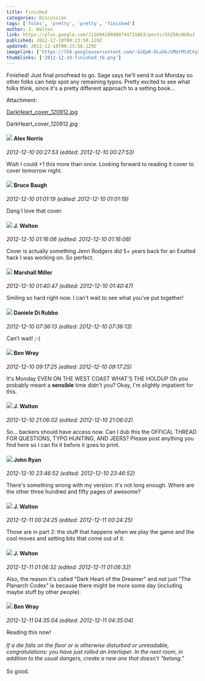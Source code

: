 ```yaml
---
title: Finished
categories: Discussion
tags: ['folks', 'pretty', 'pretty', 'finished']
author: J. Walton
link: https://plus.google.com/111694100408744715863/posts/5hZ58cNU6uJ
published: 2012-12-10T00:23:58.129Z
updated: 2012-12-10T00:23:58.129Z
imagelink: ['https://lh6.googleusercontent.com/-GJEpK-DLuXk/UMUrMtdCVyI/AAAAAAAAA4Q/mDBmMAYVfz0/w288-h288/DarkHeart_cover_120912.jpg']
thumblinks: ['2012-12-10-finished_tb.png']
---
```


Finished! Just final proofread to go. Sage says he&#39;ll send it out Monday so other folks can help spot any remaining typos. Pretty excited to see what folks think, since it&#39;s a pretty different approach to a setting book...


Attachment:

<a href='https://plus.google.com/photos/111694100408744715863/albums/5820105585587411057/5820105590806042402?authkey=CNrugObUidGIZA&sqi=100084733231320276299&sqsi=495ab0e7-7352-40c7-9718-677d19c9273e'>DarkHeart_cover_120912.jpg</a>


DarkHeart_cover_120912.jpg
<div id='comment z12uxnapsvqecx30w222uzkgbybditn2l'>
  <h4><img src='{{site.baseurl}}//images/avatars/112750659160242168572_photo.jpg'> Alex Norris</h4>
      <p><cite>2012-12-10 00:27:53 (edited: 2012-12-10 00:27:53)</cite></p>
        <p>Wish I could +1 this more than once. Looking forward to reading it cover to cover tomorrow night.</p>
</div>
        

<div id='comment z12uxnapsvqecx30w222uzkgbybditn2l'>
  <h4><img src='{{site.baseurl}}//images/avatars/107122403431806926287_photo.jpg'> Bruce Baugh</h4>
      <p><cite>2012-12-10 01:01:19 (edited: 2012-12-10 01:01:19)</cite></p>
        <p>Dang I love that cover.</p>
</div>
        

<div id='comment z12uxnapsvqecx30w222uzkgbybditn2l'>
  <h4><img src='{{site.baseurl}}//images/avatars/111694100408744715863_photo.jpg'> J. Walton</h4>
      <p><cite>2012-12-10 01:16:06 (edited: 2012-12-10 01:16:06)</cite></p>
        <p>Cover is actually something Jenn Rodgers did 5+ years back for an Exalted hack I was working on. So perfect.</p>
</div>
        

<div id='comment z12uxnapsvqecx30w222uzkgbybditn2l'>
  <h4><img src='{{site.baseurl}}//images/avatars/113927217394445366066_photo.jpg'> Marshall Miller</h4>
      <p><cite>2012-12-10 01:40:47 (edited: 2012-12-10 01:40:47)</cite></p>
        <p>Smiling so hard right now.  I can&#39;t wait to see what you&#39;ve put together!</p>
</div>
        

<div id='comment z12uxnapsvqecx30w222uzkgbybditn2l'>
  <h4><img src='{{site.baseurl}}//images/avatars/112507662527787769890_photo.jpg'> Daniele Di Rubbo</h4>
      <p><cite>2012-12-10 07:36:13 (edited: 2012-12-10 07:36:13)</cite></p>
        <p>Can’t wait! ;-)</p>
</div>
        

<div id='comment z12uxnapsvqecx30w222uzkgbybditn2l'>
  <h4><img src='{{site.baseurl}}//images/avatars/117478240607286855024_photo.jpg'> Ben Wray</h4>
      <p><cite>2012-12-10 09:17:25 (edited: 2012-12-10 09:17:25)</cite></p>
        <p>It&#39;s Monday EVEN ON THE WEST COAST WHAT&#39;S THE HOLDUP Oh you probably meant a <b>sensible</b> time didn&#39;t you? Okay, I&#39;m slightly impatient for this.</p>
</div>
        

<div id='comment z12uxnapsvqecx30w222uzkgbybditn2l'>
  <h4><img src='{{site.baseurl}}//images/avatars/111694100408744715863_photo.jpg'> J. Walton</h4>
      <p><cite>2012-12-10 21:06:02 (edited: 2012-12-10 21:06:02)</cite></p>
        <p>So... backers should have access now. Can I dub this the OFFICAL THREAD FOR QUESTIONS, TYPO HUNTING, AND JEERS? Please post anything you find here so I can fix it before it goes to print.</p>
</div>
        

<div id='comment z12uxnapsvqecx30w222uzkgbybditn2l'>
  <h4><img src='{{site.baseurl}}//images/avatars/102935922642811104005_photo.jpg'> John Ryan</h4>
      <p><cite>2012-12-10 23:46:52 (edited: 2012-12-10 23:46:52)</cite></p>
        <p>There&#39;s something wrong with my version: it&#39;s not long enough. Where are the other three hundred and fifty pages of awesome?</p>
</div>
        

<div id='comment z12uxnapsvqecx30w222uzkgbybditn2l'>
  <h4><img src='{{site.baseurl}}//images/avatars/111694100408744715863_photo.jpg'> J. Walton</h4>
      <p><cite>2012-12-11 00:24:25 (edited: 2012-12-11 00:24:25)</cite></p>
        <p>Those are in part 2: the stuff that happens when we play the game and the cool moves and setting bits that come out of it.</p>
</div>
        

<div id='comment z12uxnapsvqecx30w222uzkgbybditn2l'>
  <h4><img src='{{site.baseurl}}//images/avatars/111694100408744715863_photo.jpg'> J. Walton</h4>
      <p><cite>2012-12-11 01:06:32 (edited: 2012-12-11 01:06:32)</cite></p>
        <p>Also, the reason it&#39;s called &quot;Dark Heart of the Dreamer&quot; and not just &quot;The Planarch Codex&quot; is because there might be more some day (including maybe stuff by other people).</p>
</div>
        

<div id='comment z12uxnapsvqecx30w222uzkgbybditn2l'>
  <h4><img src='{{site.baseurl}}//images/avatars/117478240607286855024_photo.jpg'> Ben Wray</h4>
      <p><cite>2012-12-11 04:35:04 (edited: 2012-12-11 04:35:04)</cite></p>
        <p>Reading this now!<br /><br /><i>If a die falls on the floor or is otherwise disturbed or unreadable, congratulations: you have just rolled an interloper. In the next room, in addition to the usual dangers, create a new one that doesn’t “belong.”</i><br /><br />So good.</p>
</div>
        